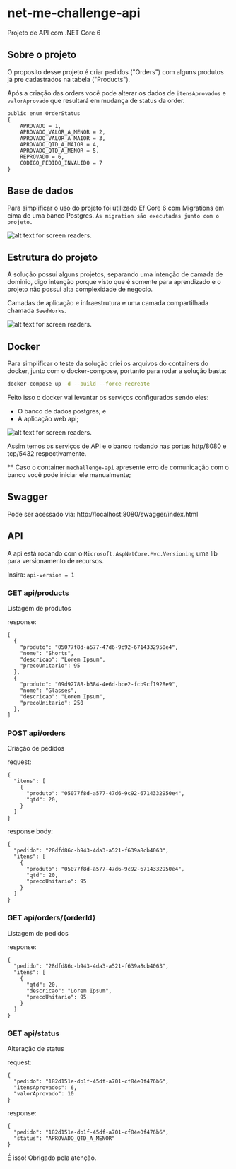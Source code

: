 # net-me-challenge-api

Projeto de API com .NET Core 6

## Sobre o projeto

O proposito desse projeto é criar pedidos ("Orders") com alguns produtos já pre cadastrados na tabela ("Products").

Após a criação das orders você pode alterar os dados de `itensAprovados` e `valorAprovado`
que resultará em mudança de status da order.

```
public enum OrderStatus
{
    APROVADO = 1,
    APROVADO_VALOR_A_MENOR = 2,
    APROVADO_VALOR_A_MAIOR = 3,
    APROVADO_QTD_A_MAIOR = 4,
    APROVADO_QTD_A_MENOR = 5,
    REPROVADO = 6,
    CODIGO_PEDIDO_INVALIDO = 7
}
```

## Base de dados

Para simplificar o uso do projeto foi utilizado Ef Core 6 com Migrations em cima de uma banco Postgres.
`As migration são executadas junto com o projeto.`

![alt text for screen readers](C:\_\net-me-challenge-api\docs\postgres.PNG "postgres database").

## Estrutura do projeto

A solução possui alguns projetos, separando uma intenção de camada de dominio, digo intenção porque visto que é somente
para aprendizado e o projeto não possui alta complexidade de negocio.

Camadas de aplicação e infraestrutura e uma camada compartilhada chamada `SeedWorks`.

![alt text for screen readers](C:\_\net-me-challenge-api\docs\project-tree.PNG "project tree").

## Docker

Para simplificar o teste da solução criei os arquivos do containers do docker, junto com o docker-compose, portanto para
rodar a solução basta:

``` bash
docker-compose up -d --build --force-recreate
```

Feito isso o docker vai levantar os serviços configurados sendo eles:

* O banco de dados postgres; e
* A aplicação web api;

![alt text for screen readers](C:\_\net-me-challenge-api\docs\docker-running.PNG "docker running").

Assim temos os serviços de API e o banco rodando nas portas http/8080 e tcp/5432 respectivamente.

** Caso o container ``mechallenge-api`` apresente erro de comunicação com o banco você pode iniciar ele manualmente;

## Swagger
Pode ser acessado via: http://localhost:8080/swagger/index.html

## API

A api está rodando com o ```Microsoft.AspNetCore.Mvc.Versioning``` uma lib para versionamento de recursos.

Insira: `api-version = 1`

### GET api/products

Listagem de produtos

response:

```
[
  {
    "produto": "05077f8d-a577-47d6-9c92-6714332950e4",
    "nome": "Shorts",
    "descricao": "Lorem Ipsum",
    "precoUnitario": 95
  },
  {
    "produto": "09d92788-b384-4e6d-bce2-fcb9cf1928e9",
    "nome": "Glasses",
    "descricao": "Lorem Ipsum",
    "precoUnitario": 250
  },
]
```

### POST api/orders

Criação de pedidos

request:

```
{
  "itens": [
    {
      "produto": "05077f8d-a577-47d6-9c92-6714332950e4",
      "qtd": 20,
    }
  ]
}
```

response body:

````
{
  "pedido": "28dfd86c-b943-4da3-a521-f639a8cb4063",
  "itens": [
    {
      "produto": "05077f8d-a577-47d6-9c92-6714332950e4",
      "qtd": 20,
      "precoUnitario": 95
    }
  ]
}
````

### GET api/orders/{orderId}

Listagem de pedidos

response:

```
{
  "pedido": "28dfd86c-b943-4da3-a521-f639a8cb4063",
  "itens": [
    {
      "qtd": 20,
      "descricao": "Lorem Ipsum",
      "precoUnitario": 95
    }
  ]
}
```

### GET api/status

Alteração de status

request:

```
{
  "pedido": "182d151e-db1f-45df-a701-cf84e0f476b6",
  "itensAprovados": 6,
  "valorAprovado": 10
}
```

response:

```
{
  "pedido": "182d151e-db1f-45df-a701-cf84e0f476b6",
  "status": "APROVADO_QTD_A_MENOR"
}
```

É isso! Obrigado pela atenção.